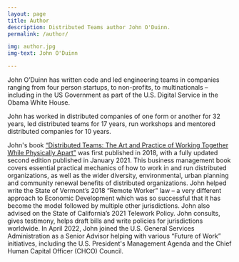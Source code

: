 ```yaml
---
layout: page
title: Author
description: Distributed Teams author John O'Duinn.
permalink: /author/

img: author.jpg
img-text: John O'Duinn

---
```


John O’Duinn has written code and led engineering teams in companies ranging from four person startups, to non-profits, to multinationals – including in the US Government as part of the U.S. Digital Service in the Obama White House.

John has worked in distributed companies of one form or another for 32 years, led distributed teams for 17 years, run workshops and mentored distributed companies for 10 years.

John's book [“Distributed Teams: The Art and Practice of Working Together While Physically Apart”](/book) was first published in 2018, with a fully updated second edition published in January 2021. This business management book covers essential practical mechanics of how to work in and run distributed organizations, as well as the wider diversity, environmental, urban planning and community renewal benefits of distributed organizations. John helped write the State of Vermont’s 2018 “Remote Worker” law – a very different approach to Economic Development which was so successful that it has become the model followed by multiple other jurisdictions. John also advised on the State of California’s 2021 Telework Policy. John consults, gives testimony, helps draft bills and write policies for jurisdictions worldwide. In April 2022, John joined the U.S. General Services Administration as a Senior Advisor helping with various “Future of Work” initiatives, including the U.S. President's Management Agenda and the Chief Human Capital Officer (CHCO) Council. 
